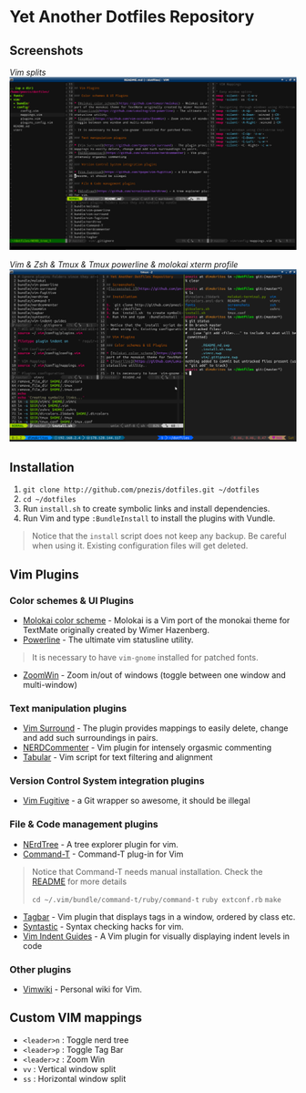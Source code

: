 # Yet Another Dotfiles Repository

## Screenshots

*Vim splits*
![Screenshot 1](https://github.com/pnezis/dotfiles/raw/master/screenshots/vim.png)

*Vim & Zsh & Tmux & Tmux powerline & molokai xterm profile*
![Screenshot 2](https://github.com/pnezis/dotfiles/raw/master/screenshots/tmux.png)

## Installation

1. `git clone http://github.com/pnezis/dotfiles.git ~/dotfiles`
2. `cd ~/dotfiles`
3. Run `install.sh` to create symbolic links and install dependencies.
4. Run Vim and type `:BundleInstall` to install the plugins with Vundle.

> Notice that the `install` script does not keep any backup. Be careful
> when using it. Existing configuration files will get deleted.

## Vim Plugins

### Color schemes & UI Plugins

* [Molokai color scheme](https://github.com/tomasr/molokai) - Molokai is a Vim
port of the monokai theme for TextMate originally created by Wimer Hazenberg.
* [Powerline](https://github.com/Lokaltog/vim-powerline) - The ultimate vim 
statusline utility. 

> It is necessary to have `vim-gnome` installed for patched fonts.

* [ZoomWin](https://github.com/vim-scripts/ZoomWin) - Zoom in/out of windows 
(toggle between one window and multi-window)


### Text manipulation plugins

* [Vim Surround](https://github.com/tpope/vim-surround) - The plugin provides 
mappings to easily delete, change and add such surroundings in pairs.
* [NERDCommenter](https://github.com/scrooloose/nerdcommenter) - Vim plugin for 
intensely orgasmic commenting 
* [Tabular](https://github.com/godlygeek/tabular) - Vim script for text 
filtering and alignment 

### Version Control System integration plugins

* [Vim Fugitive](https://github.com/tpope/vim-fugitive) - a Git wrapper so 
awesome, it should be illegal

### File & Code management plugins

* [NErdTree](https://github.com/scrooloose/nerdtree) - A tree explorer plugin 
for vim.
* [Command-T](https://github.com/wincent/Command-T) - Command-T plug-in for Vim

> Notice that Command-T needs manual installation. Check 
> the [README](https://github.com/wincent/Command-T) for more details
> 
> `cd ~/.vim/bundle/command-t/ruby/command-t`
> `ruby extconf.rb`
> `make`

* [Tagbar](https://github.com/majutsushi/tagbar) - Vim plugin that displays 
tags in a window, ordered by class etc.
* [Syntastic](https://github.com/scrooloose/syntastic) - Syntax checking hacks
 for vim. 
* [Vim Indent Guides](https://github.com/mutewinter/vim-indent-guides) - A Vim 
plugin for visually displaying indent levels in code

### Other plugins

* [Vimwiki](https://github.com/vim-scripts/vimwiki) - Personal wiki for Vim.

## Custom VIM mappings

* `<leader>n` : Toggle nerd tree
* `<leader>p` : Toggle Tag Bar
* `<leader>z` : Zoom Win
* `vv` : Vertical window split
* `ss` : Horizontal window split
